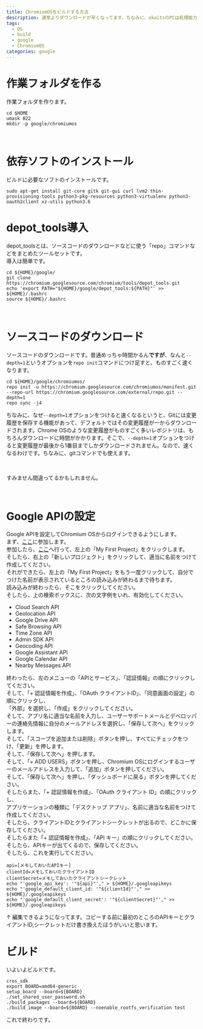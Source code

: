 ```yaml
---
title: ChromiumOSをビルドする方法
description: 通常よりダウンロードが早くなってます。ちなみに、okaitsのPCは処理能力が足りずにフリーズしてしまったので、成功の保証はできません。
tags:
  - OS
  - build
  - google
  - ChromiumOS
categories: google
---
```

<h1>作業フォルダを作る</h1>
作業フォルダを作ります。
<pre class="prettyprint"><code class="prettyprint lang-bash">cd $HOME
umask 022
mkdir -p google/chromiumos
</code></pre><br>
<h1>依存ソフトのインストール</h1>
ビルドに必要なソフトのインストールです。<br>
<pre class="prettyprint"><code class="prettyprint lang-bash">sudo apt-get install git-core gitk git-gui curl lvm2 thin-provisioning-tools python3-pkg-resources python3-virtualenv python3-oauth2client xz-utils python3.6</code></pre>
<h1>depot_tools導入</h1>
depot_toolsとは、ソースコードのダウンロードなどに使う「repo」コマンドなどをまとめたツールセットです。<br>
導入は簡単です。<br>
<pre class="prettyprint"><code class="prettyprint lang-bash">cd ${HOME}/google/
git clone https://chromium.googlesource.com/chromium/tools/depot_tools.git
echo 'export PATH="${HOME}/google/depot_tools:${PATH}"' >> ${HOME}/.bashrc
source ${HOME}/.bashrc
</code></pre><br>
<h1>ソースコードのダウンロード</h1>
ソースコードのダウンロードです。普通めっちゃ時間かるん<b>ですが</b>、なんと<code class="prettyprint">--depth=1</code>というオプションを<code class="prettyprint lang-bash">repo init</code>コマンドにつけ足すと、ものすごく速くなります。<br>
<pre class="prettyprint"><code class="prettyprint lang-bash">cd ${HOME}/google/chromiumos/
repo init -u https://chromium.googlesource.com/chromiumos/manifest.git --repo-url https://chromium.googlesource.com/external/repo.git --depth=1
repo sync -j4
</code></pre>
<p class="color: gray;">ちなみに、なぜ<code class="prettyprint">--depth=1</code>オプションをつけると速くなるというと、Gitには変更履歴を保存する機能があって、デフォルトではその変更履歴が一からダウンロードされます。Chrome OSのような変更履歴がものすごく多いレポジトリは、もちろんダウンロードに時間がかかります。そこで、<code class="prettyprint">--depth=1</code>オプションをつけると変更履歴が最後から1番目までしかダウンロードされません。なので、速くなるわけです。ちなみに、gitコマンドでも使えます。</p><br>
<p class="color: gray; height: 0.25cm;">すみません間違ってるかもしれません。</p><br>
<h1>Google APIの設定</h1>
Google APIを設定してChromium OSからログインできるようにします。<br>
まず、<a href="https://groups.google.com/a/chromium.org/forum/?fromgroups#!forum/chromium-dev">ここ</a>に参加します。<br>
参加したら、<a href="https://cloud.google.com/console">ここ</a>へ行って、左上の「My First Project」をクリックします。<br>
そしたら、右上の「新しいプロジェクト」をクリックして、適当に名前をつけて作成してください。<br>
それができたら、左上の「My First Project」をもう一度クリックして、自分でつけた名前が表示されているところの読み込みが終わるまで待ちます。<br>
読み込みが終わったら、そこをクリックしてください。<br>
そしたら、上の検索ボックスに、次の文字例をいれ、有効化してください。<br>
<ul>
<li>Cloud Search API<br></li>
<li>Geolocation API<br></li>
<li>Google Drive API<br></li>
<li>Safe Browsing API<br></li>
<li>Time Zone API<br></li>
<li>Admin SDK API<br></li>
<li>Geocoding API<br></li>
<li>Google Assistant API<br></li>
<li>Google Calendar API<br></li>
<li>Nearby Messages API<br></li>
</ul>
終わったら、左のメニューの「APIとサービス」、「認証情報」の順にクリックしてください。<br>
そして、「+ 認証情報を作成」、「OAuth クライアントID」、「同意画面の設定」の順にクリックし、<br>
「外部」を選択し、「作成」をクリックしてください。<br>
そして、アプリ名に適当な名前を入力し、ユーザーサポートメールとデベロッパーの連絡先情報に自分のメールアドレスを選択し、「保存して次へ」をクリックします。<br>
そして、「スコープを追加または削除」ボタンを押し、すべてにチェックをつけ、「更新」を押します。<br>
そして、「保存して次へ」を押します。<br>
そして、「+ ADD USERS」ボタンを押し、Chromium OSにログインするユーザーのメールアドレスを入力して、「追加」ボタンを押してください。<br>
そして、「保存して次へ」を押し、「ダッシュボードに戻る」ボタンを押してください。<br>
そしたらまた、「+ 認証情報を作成」、「OAuth クライアント ID」の順にクリックし、<br>
アプリケーションの種類に「デスクトップ アプリ」、名前に適当な名前をつけて作成してください。<br>
そしたら、クライアントIDとクライアントシークレットが出るので、どこかに保存してください。<br>
そしたらまた「+ 認証情報を作成」、「API キー」の順にクリックしてください。<br>
そしたら、APIキーが出てくるので、保存してください。<br>
そしたら、これを実行してください。<br>
<pre class="prettyprint"><code class="prettyprint lang-bash" contenteditable>api=[メモしておいたAPIキー]
clientId=メモしておいたクライアントID
clientSecret=メモしておいたクライアントシークレット
echo "'google_api_key': '"${api}"'," > ${HOME}/.googleapikeys
echo "'google_default_client_id: '"${clientId}"'," >> ${HOME}/.googleapikeys
echo "'google_default_client_secret': '"${clientSecret}"'," >> ${HOME}/.googleapikeys
</code></pre>
&uarr; 編集できるようになってます。コピーする前に最初のところのAPIキーとクライアントID,シークレットだけ書き換えたほうがいいと思います。<br>
<h1>ビルド</h1>
いよいよビルドです。<br>
<pre class="prettyprint"><code class="prettyprint">cros_sdk
export BOARD=amd64-generic
setup_board --board=${BOARD}
./set_shared_user_password.sh
./build_packages --board=${BOARD}
./build_image --board=${BOARD} --noenable_rootfs_verification test
</code></pre>
これで終わりです。